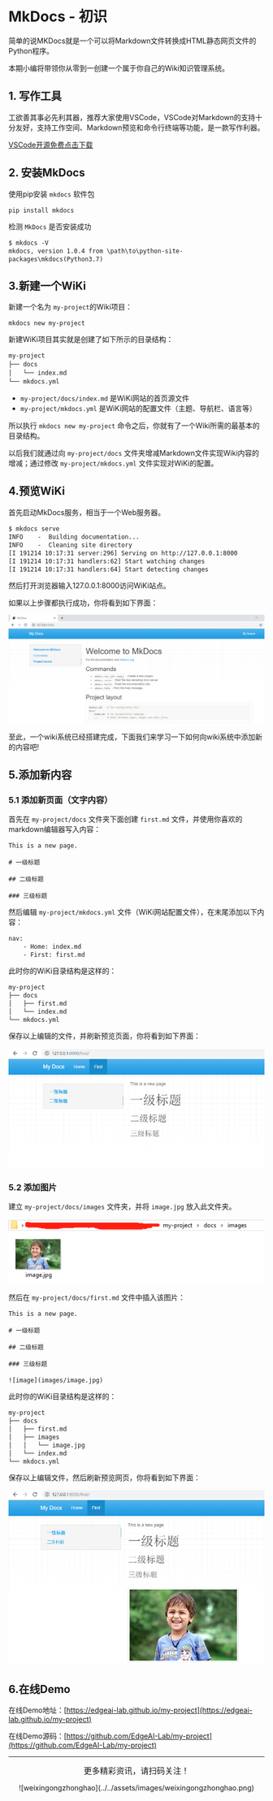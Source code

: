 # MkDocs - 初识

简单的说MKDocs就是一个可以将Markdown文件转换成HTML静态网页文件的Python程序。

本期小编将带领你从零到一创建一个属于你自己的Wiki知识管理系统。

## 1. 写作工具

工欲善其事必先利其器，推荐大家使用VSCode，VSCode对Markdown的支持十分友好，支持工作空间、Markdown预览和命令行终端等功能，是一款写作利器。

[VSCode开源免费点击下载](https://code.visualstudio.com/)

## 2. 安装MkDocs

使用pip安装 `mkdocs` 软件包

```
pip install mkdocs
```

检测 `MkDocs` 是否安装成功

```
$ mkdocs -V
mkdocs, version 1.0.4 from \path\to\python-site-packages\mkdocs(Python3.7)
```

## 3.新建一个WiKi

新建一个名为 `my-project`的Wiki项目：
```
mkdocs new my-project
```

新建WiKi项目其实就是创建了如下所示的目录结构：

```bash
my-project
├── docs
│   └── index.md
└── mkdocs.yml
```
* `my-project/docs/index.md` 是WiKi网站的首页源文件
* `my-project/mkdocs.yml` 是WiKi网站的配置文件（主题、导航栏、语言等）

所以执行 `mkdocs new my-project` 命令之后，你就有了一个Wiki所需的最基本的目录结构。

以后我们就通过向 `my-project/docs` 文件夹增减Markdown文件实现Wiki内容的增减；通过修改 `my-project/mkdocs.yml` 文件实现对WiKi的配置。


## 4.预览WiKi

首先启动MkDocs服务，相当于一个Web服务器。

```
$ mkdocs serve
INFO    -  Building documentation...
INFO    -  Cleaning site directory
[I 191214 10:17:31 server:296] Serving on http://127.0.0.1:8000
[I 191214 10:17:31 handlers:62] Start watching changes
[I 191214 10:17:31 handlers:64] Start detecting changes
```

然后打开浏览器输入127.0.0.1:8000访问WiKi站点。

如果以上步骤都执行成功，你将看到如下界面：

![](../../\assets\images\tools\mkdocs_build_wiki_site\mkdocs_preview.png)

至此，一个wiki系统已经搭建完成，下面我们来学习一下如何向wiki系统中添加新的内容吧!

## 5.添加新内容

### 5.1 添加新页面（文字内容）

首先在 `my-project/docs` 文件夹下面创建 `first.md` 文件，并使用你喜欢的markdown编辑器写入内容：

```
This is a new page.

# 一级标题

## 二级标题

### 三级标题
```

然后编辑 `my-project/mkdocs.yml` 文件（WiKi网站配置文件），在末尾添加以下内容：

```
nav:
    - Home: index.md
    - First: first.md
```
此时你的WiKi目录结构是这样的：

```
my-project
├── docs
│   ├── first.md
│   └── index.md
└── mkdocs.yml
```


保存以上编辑的文件，并刷新预览页面，你将看到如下界面：

![](../../\assets\images\tools\mkdocs_build_wiki_site\mkdocs_preview_add_content.png)

### 5.2 添加图片

建立 `my-project/docs/images` 文件夹，并将    `image.jpg` 放入此文件夹。

![](../../\assets\images\tools\mkdocs_build_wiki_site\images_folder.png)

然后在 `my-project/docs/first.md` 文件中插入该图片：

```
This is a new page.

# 一级标题

## 二级标题

### 三级标题

![image](images/image.jpg)
```
此时你的WiKi目录结构是这样的：

```
my-project
├── docs
│   ├── first.md
│   ├── images
│   │   └── image.jpg
│   └── index.md
└── mkdocs.yml
```

保存以上编辑文件，然后刷新预览网页，你将看到如下界面：

![](../../\assets\images\tools\mkdocs_build_wiki_site\mkdocs_preview_add_image.png)


## 6.在线Demo

在线Demo地址：[https://edgeai-lab.github.io/my-project](https://edgeai-lab.github.io/my-project)

在线Demo源码：[https://github.com/EdgeAI-Lab/my-project](https://github.com/EdgeAI-Lab/my-project)

----------------------------------------

<center><font size="3pt">更多精彩资讯，请扫码关注！</font></center>

<center><p>![weixingongzhonghao](../../assets/images/weixingongzhonghao.png)</p></center>